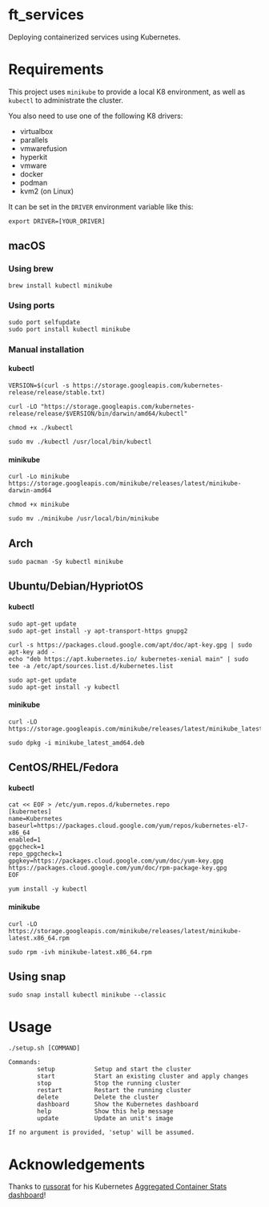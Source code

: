 # ft_services
Deploying containerized services using Kubernetes.

# Requirements
This project uses `minikube` to provide a local K8 environment, as well as `kubectl` to administrate the cluster.

You also need to use one of the following K8 drivers:
- virtualbox
- parallels
- vmwarefusion
- hyperkit
- vmware
- docker
- podman
- kvm2 (on Linux)

It can be set in the `DRIVER` environment variable like this:
```shell
export DRIVER=[YOUR_DRIVER]
```

## macOS
### Using brew
```shell
brew install kubectl minikube
```

### Using ports
```shell
sudo port selfupdate
sudo port install kubectl minikube
```

### Manual installation
#### kubectl
```shell
VERSION=$(curl -s https://storage.googleapis.com/kubernetes-release/release/stable.txt)

curl -LO "https://storage.googleapis.com/kubernetes-release/release/$VERSION/bin/darwin/amd64/kubectl"

chmod +x ./kubectl

sudo mv ./kubectl /usr/local/bin/kubectl
```

#### minikube
```shell
curl -Lo minikube https://storage.googleapis.com/minikube/releases/latest/minikube-darwin-amd64

chmod +x minikube

sudo mv ./minikube /usr/local/bin/minikube
```

## Arch
```shell
sudo pacman -Sy kubectl minikube
```

## Ubuntu/Debian/HypriotOS
#### kubectl
```shell
sudo apt-get update
sudo apt-get install -y apt-transport-https gnupg2

curl -s https://packages.cloud.google.com/apt/doc/apt-key.gpg | sudo apt-key add -
echo "deb https://apt.kubernetes.io/ kubernetes-xenial main" | sudo tee -a /etc/apt/sources.list.d/kubernetes.list

sudo apt-get update
sudo apt-get install -y kubectl
```

#### minikube
```shell
curl -LO https://storage.googleapis.com/minikube/releases/latest/minikube_latest_amd64.deb

sudo dpkg -i minikube_latest_amd64.deb
```


## CentOS/RHEL/Fedora
#### kubectl
```shell
cat << EOF > /etc/yum.repos.d/kubernetes.repo
[kubernetes]
name=Kubernetes
baseurl=https://packages.cloud.google.com/yum/repos/kubernetes-el7-x86_64
enabled=1
gpgcheck=1
repo_gpgcheck=1
gpgkey=https://packages.cloud.google.com/yum/doc/yum-key.gpg https://packages.cloud.google.com/yum/doc/rpm-package-key.gpg
EOF

yum install -y kubectl
```

#### minikube
```shell
curl -LO https://storage.googleapis.com/minikube/releases/latest/minikube-latest.x86_64.rpm

sudo rpm -ivh minikube-latest.x86_64.rpm
```

## Using snap
```shell
sudo snap install kubectl minikube --classic
```

# Usage
```
./setup.sh [COMMAND]

Commands:
        setup           Setup and start the cluster
        start           Start an existing cluster and apply changes
        stop            Stop the running cluster
        restart         Restart the running cluster
        delete          Delete the cluster
        dashboard       Show the Kubernetes dashboard
        help            Show this help message
		update          Update an unit's image

If no argument is provided, 'setup' will be assumed.
```

# Acknowledgements
Thanks to [russorat](https://grafana.com/orgs/russorat) for his Kubernetes [Aggregated Container Stats dashboard](https://grafana.com/grafana/dashboards/9111)!